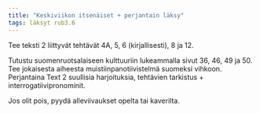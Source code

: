 ```yaml
---
title: "Keskiviikon itsenäiset + perjantain läksy"
tags: läksyt rub3.6
---
```


Tee teksti 2 liittyvät tehtävät 4A, 5, 6 (kirjallisesti), 8 ja 12. 

Tutustu suomenruotsalaiseen kulttuuriin lukeammalla sivut 36, 46, 49 ja 50. Tee jokaisesta aiheesta muistiinpanotiivistelmä suomeksi vihkoon. Perjantaina Text 2 suullisia harjoituksia, tehtävien tarkistus + interrogatiivipronominit.

 

Jos olit pois, pyydä alleviivaukset opelta tai kaverilta.